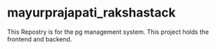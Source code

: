 # mayurprajapati_rakshastack

This Repostry is for the pg management system.
This project holds the frontend and backend.

